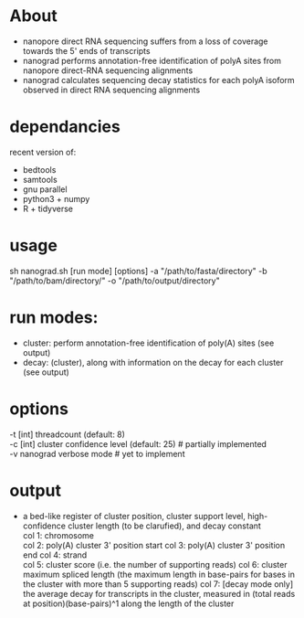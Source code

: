 # About


- nanopore direct RNA sequencing suffers from a loss of coverage towards the 5' ends of transcripts
- nanograd performs annotation-free identification of polyA sites from nanopore direct-RNA sequencing alignments
- nanograd calculates sequencing decay statistics for each polyA isoform observed in direct RNA sequencing alignments

# dependancies
recent version of:
- bedtools
- samtools
- gnu parallel
- python3 + numpy
- R + tidyverse

# usage
sh nanograd.sh [run mode] [options] -a "/path/to/fasta/directory" -b "/path/to/bam/directory/" -o "/path/to/output/directory"

# run modes:
 - cluster: perform annotation-free identification of poly(A) sites (see output)
 - decay: (cluster), along with information on the decay for each cluster (see output)

# options
-t [int] threadcount (default: 8)                   
-c [int] cluster confidence level (default: 25) # partially implemented        
-v nanograd verbose mode # yet to implement

# output
- a bed-like register of cluster position, cluster support level, high-confidence cluster length (to be clarufied), and decay constant      
    col 1: chromosome       
    col 2: poly(A) cluster 3' position start
    col 3: poly(A) cluster 3' position end
    col 4: strand       
    col 5: cluster score (i.e. the number of supporting reads)
    col 6: cluster maximum spliced length (the maximum length in base-pairs for bases in the cluster with more than 5 supporting reads)
    col 7: [decay mode only] the average decay for transcripts in the cluster, measured in (total reads at position)(base-pairs)^1 along the length of the cluster
